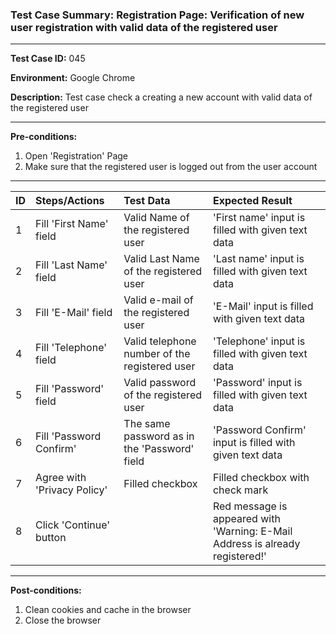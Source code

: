 
### Test Case Summary: Registration Page: Verification of new user registration with valid data of the registered user

---

**Test Case ID:** 045

**Environment:** Google Chrome

**Description:** Test case check a creating a new account with valid data of the registered user			

---

**Pre-conditions:**
1. Open 'Registration' Page 
2. Make sure that the registered user is logged out from the user account 

---

|      ID       | Steps/Actions |  Test Data  | Expected Result |
| ------------- | :------------ | :---------- | :-------------- |
|       1       | Fill 'First Name' field | Valid Name of the registered user | 'First name' input is filled with given text data |
|       2       | Fill 'Last Name' field | Valid Last Name of the registered user | 'Last name' input is filled with given text data |
|       3       | Fill 'E-Mail' field | Valid e-mail of the registered user | 'E-Mail' input is filled with given text data |
|       4       | Fill 'Telephone' field | Valid telephone number of the registered user | 'Telephone' input is filled with given text data |
|       5       | Fill 'Password' field	| Valid password of the registered user | 'Password' input is filled with given text data |
|       6       | Fill 'Password Confirm' | The same password as in the 'Password' field | 'Password Confirm' input is filled with given text data |
|       7       | Agree with 'Privacy Policy' | Filled checkbox | Filled checkbox with check mark |
|       8       | Click 'Continue' button  |  | Red message is appeared with 'Warning: E-Mail Address is already registered!' |

---

**Post-conditions:**
1. Clean cookies and cache in the browser
2. Close the browser
